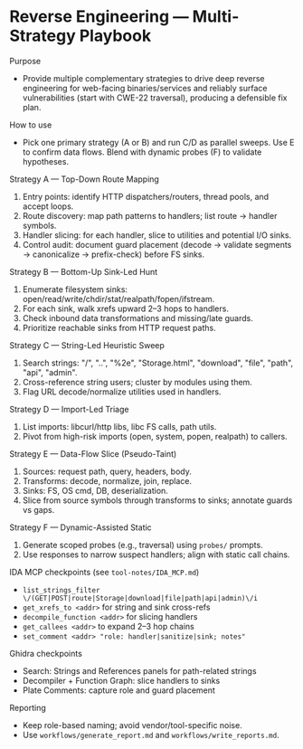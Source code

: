 # Reverse Engineering — Multi-Strategy Playbook

Purpose
- Provide multiple complementary strategies to drive deep reverse engineering for web-facing binaries/services and reliably surface vulnerabilities (start with CWE-22 traversal), producing a defensible fix plan.

How to use
- Pick one primary strategy (A or B) and run C/D as parallel sweeps. Use E to confirm data flows. Blend with dynamic probes (F) to validate hypotheses.

Strategy A — Top-Down Route Mapping
1) Entry points: identify HTTP dispatchers/routers, thread pools, and accept loops.
2) Route discovery: map path patterns to handlers; list route → handler symbols.
3) Handler slicing: for each handler, slice to utilities and potential I/O sinks.
4) Control audit: document guard placement (decode → validate segments → canonicalize → prefix-check) before FS sinks.

Strategy B — Bottom-Up Sink-Led Hunt
1) Enumerate filesystem sinks: open/read/write/chdir/stat/realpath/fopen/ifstream.
2) For each sink, walk xrefs upward 2–3 hops to handlers.
3) Check inbound data transformations and missing/late guards.
4) Prioritize reachable sinks from HTTP request paths.

Strategy C — String-Led Heuristic Sweep
1) Search strings: "/", "..", "%2e", "Storage.html", "download", "file", "path", "api", "admin".
2) Cross-reference string users; cluster by modules using them.
3) Flag URL decode/normalize utilities used in handlers.

Strategy D — Import-Led Triage
1) List imports: libcurl/http libs, libc FS calls, path utils.
2) Pivot from high-risk imports (open, system, popen, realpath) to callers.

Strategy E — Data-Flow Slice (Pseudo-Taint)
1) Sources: request path, query, headers, body.
2) Transforms: decode, normalize, join, replace.
3) Sinks: FS, OS cmd, DB, deserialization.
4) Slice from source symbols through transforms to sinks; annotate guards vs gaps.

Strategy F — Dynamic-Assisted Static
1) Generate scoped probes (e.g., traversal) using `probes/` prompts.
2) Use responses to narrow suspect handlers; align with static call chains.

IDA MCP checkpoints (see `tool-notes/IDA_MCP.md`)
- `list_strings_filter \/(GET|POST|route|Storage|download|file|path|api|admin)\/i`
- `get_xrefs_to <addr>` for string and sink cross-refs
- `decompile_function <addr>` for slicing handlers
- `get_callees <addr>` to expand 2–3 hop chains
- `set_comment <addr> "role: handler|sanitize|sink; notes"`

Ghidra checkpoints
- Search: Strings and References panels for path-related strings
- Decompiler + Function Graph: slice handlers to sinks
- Plate Comments: capture role and guard placement

Reporting
- Keep role-based naming; avoid vendor/tool-specific noise.
- Use `workflows/generate_report.md` and `workflows/write_reports.md`.
